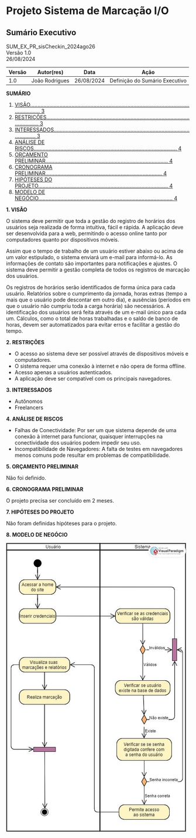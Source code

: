 ﻿# Projeto Sistema de Marcação I/O

## Sumário Executivo

SUM_EX_PR_sisCheckin_2024ago26  
Versão 1.0  
26/08/2024

| **Versão** | **Autor(res)** | **Data**   | **Ação**                       |
| ---------- | -------------- | ---------- | ------------------------------ |
| 1\.0       | João Rodrigues | 26/08/2024 | Definição do Sumário Executivo |

**SUMÁRIO**

1. [VISÃO............................................................................................................................. 3](#_page2_x84.75_y84.75)
2. [RESTRIÇÕES................................................................................................................. 3](#_page2_x84.75_y459.75)
3. [INTERESSADOS.......................................................................................................... 3](#_page2_x84.75_y628.50)
4. [ANÁLISE DE RISCOS................................................................................................. 4](#_page3_x84.75_y84.75)
5. [ORÇAMENTO PRELIMINAR................................................................................... 4](#_page3_x84.75_y243.00)
6. [CRONOGRAMA PRELIMINAR............................................................................... 4](#_page3_x84.75_y328.50)
7. [HIPÓTESES DO PROJETO........................................................................................ 4](#_page3_x84.75_y414.00)
8. [MODELO DE NEGÓCIO........................................................................................... 4](#_page4_x84.75_y84.75)



**1. VISÃO<a name="_page2_x84.75_y84.75"></a>**

O sistema deve permitir que toda a gestão do registro de horários dos usuários seja realizada de forma intuitiva, fácil e rápida. A aplicação deve ser desenvolvida para a web, permitindo o acesso online tanto por computadores quanto por dispositivos móveis.

Assim que o tempo de trabalho de um usuário estiver abaixo ou acima de um valor estipulado, o sistema enviará um e-mail para informá-lo. As informações de contato são importantes para notificações e ajustes. O sistema deve permitir a gestão completa de todos os registros de marcação dos usuários.

Os registros de horários serão identificados de forma única para cada usuário. Relatórios sobre o cumprimento da jornada, horas extras (tempo a mais que o usuário pode descontar em outro dia), e ausências (períodos em que o usuário não cumpriu toda a carga horária) são necessários. A identificação dos usuários será feita através de um e-mail único para cada um. Cálculos, como o total de horas trabalhadas e o saldo de banco de horas, devem ser automatizados para evitar erros e facilitar a gestão do tempo.

**2. RESTRIÇÕES<a name="_page2_x84.75_y459.75"></a>**

- O acesso ao sistema deve ser possível através de dispositivos móveis e computadores.
- O sistema requer uma conexão à internet e não opera de forma offline.
- Acesso apenas a usuários autenticados.
- A aplicação deve ser compatível com os principais navegadores.

**3. INTERESSADOS<a name="_page2_x84.75_y628.50"></a>**

- Autônomos
- Freelancers

**4. ANÁLISE<a name="_page3_x84.75_y84.75"></a> DE RISCOS**

- Falhas de Conectividade: Por ser um que sistema depende de uma conexão à internet para funcionar, quaisquer interrupções na conectividade dos usuários podem impedir seu uso.
- Incompatibilidade de Navegadores: A falta de testes em navegadores menos comuns pode resultar em problemas de compatibilidade.

**5. ORÇAMENTO<a name="_page3_x84.75_y243.00"></a> PRELIMINAR**

   Não foi definido.

**6. CRONOGRAMA<a name="_page3_x84.75_y328.50"></a> PRELIMINAR**

   O projeto precisa ser concluído em 2 meses.

**7. HIPÓTESES<a name="_page3_x84.75_y414.00"></a> DO PROJETO**

   Não foram definidas hipóteses para o projeto.

**8. MODELO<a name="_page4_x84.75_y84.75"></a> DE NEGÓCIO**

   ![](Aspose.Words.3b52ecb2-f741-42f6-a513-5cf876412b65.001.jpeg)
